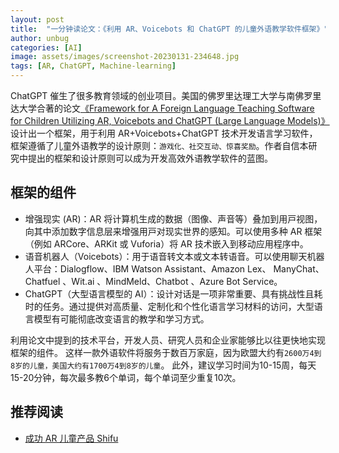 ```yaml
---
layout: post
title:  "一分钟读论文：《利用 AR、Voicebots 和 ChatGPT 的儿童外语教学软件框架》"
author: unbug
categories: [AI]
image: assets/images/screenshot-20230131-234648.jpg
tags: [AR, ChatGPT, Machine-learning]
---
```

ChatGPT 催生了很多教育领域的创业项目。美国的佛罗里达理工大学与南佛罗里达大学合著的论文[《Framework for A Foreign Language Teaching Software for Children Utilizing AR, Voicebots and ChatGPT (Large Language Models)》][paper1-url]设计出一个框架，用于利用 AR+Voicebots+ChatGPT 技术开发语言学习软件，框架遵循了⼉童外语教学的设计原则：`游戏化、社交互动、惊喜奖励`。作者自信本研究中提出的框架和设计原则可以成为开发高效外语教学软件的蓝图。

## 框架的组件
- 增强现实 (AR)：AR 将计算机⽣成的数据（图像、声⾳等）叠加到⽤⼾视图，向其中添加数字信息层来增强⽤⼾对现实世界的感知。可以使⽤多种 AR 框架（例如 ARCore、ARKit 或 Vuforia）将 AR 技术嵌⼊到移动应⽤程序中。 
- 语音机器人（Voicebots）：用于语⾳转⽂本或⽂本转语⾳。可以使用聊天机器⼈平台：Dialogflow、IBM Watson Assistant、Amazon Lex、 ManyChat、Chatfuel 、Wit.ai 、MindMeld、Chatbot 、Azure Bot Service。
- ChatGPT（大型语言模型的 AI）：设计对话是⼀项⾮常重要、具有挑战性且耗时的任务。通过提供对高质量、定制化和个性化语言学习材料的访问，大型语言模型有可能彻底改变语言的教学和学习方式。

利用论文中提到的技术平台，开发人员、研究人员和企业家能够比以往更快地实现框架的组件。
这样一款外语软件将服务于数百万家庭，因为欧盟大约有`2600万4到8岁的儿童，美国大约有1700万4到8岁的儿童`。
此外，建议学习时间为10-15周，每天15-20分钟，每次最多教6个单词，每个单词至少重复10次。

## 推荐阅读
- [成功 AR 儿童产品 Shifu][links-1]


[paper1-url]: https://dergipark.org.tr/en/download/article-file/2864638
[links-1]: https://www.playshifu.com/